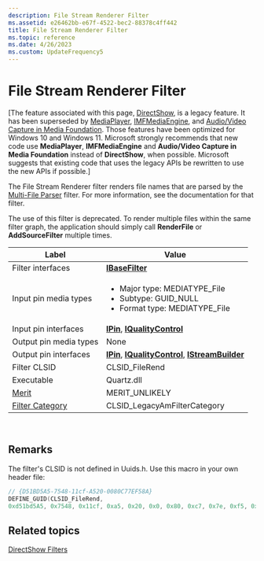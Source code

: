 ```yaml
---
description: File Stream Renderer Filter
ms.assetid: e26462bb-e67f-4522-bec2-88378c4ff442
title: File Stream Renderer Filter
ms.topic: reference
ms.date: 4/26/2023
ms.custom: UpdateFrequency5
---
```


# File Stream Renderer Filter

\[The feature associated with this page, [DirectShow](/windows/win32/directshow/directshow), is a legacy feature. It has been superseded by [MediaPlayer](/uwp/api/Windows.Media.Playback.MediaPlayer), [IMFMediaEngine](/windows/win32/api/mfmediaengine/nn-mfmediaengine-imfmediaengine), and [Audio/Video Capture in Media Foundation](/windows/win32/medfound/audio-video-capture-in-media-foundation). Those features have been optimized for Windows 10 and Windows 11. Microsoft strongly recommends that new code use **MediaPlayer**, **IMFMediaEngine** and **Audio/Video Capture in Media Foundation** instead of **DirectShow**, when possible. Microsoft suggests that existing code that uses the legacy APIs be rewritten to use the new APIs if possible.\]

The File Stream Renderer filter renders file names that are parsed by the [Multi-File Parser](multi-file-parser-filter.md) filter. For more information, see the documentation for that filter.

The use of this filter is deprecated. To render multiple files within the same filter graph, the application should simply call **RenderFile** or **AddSourceFilter** multiple times.




| Label | Value |
|--------|-------|
| Filter interfaces | <a href="/windows/desktop/api/Strmif/nn-strmif-ibasefilter"><strong>IBaseFilter</strong></a> | 
| Input pin media types | <ul><li>Major type: MEDIATYPE_File</li><li>Subtype: GUID_NULL</li><li>Format type: MEDIATYPE_File</li></ul> | 
| Input pin interfaces | <a href="/windows/desktop/api/Strmif/nn-strmif-ipin"><strong>IPin</strong></a>, <a href="/windows/desktop/api/Strmif/nn-strmif-iqualitycontrol"><strong>IQualityControl</strong></a> | 
| Output pin media types | None | 
| Output pin interfaces | <a href="/windows/desktop/api/Strmif/nn-strmif-ipin"><strong>IPin</strong></a>, <a href="/windows/desktop/api/Strmif/nn-strmif-iqualitycontrol"><strong>IQualityControl</strong></a>, <a href="/windows/desktop/api/Strmif/nn-strmif-istreambuilder"><strong>IStreamBuilder</strong></a> | 
| Filter CLSID | CLSID_FileRend | 
| Executable | Quartz.dll | 
| <a href="merit.md">Merit</a> | MERIT_UNLIKELY | 
| <a href="filter-categories.md">Filter Category</a> | CLSID_LegacyAmFilterCategory | 




 

## Remarks

The filter's CLSID is not defined in Uuids.h. Use this macro in your own header file:


```C++
// {D51BD5A5-7548-11cf-A520-0080C77EF58A}
DEFINE_GUID(CLSID_FileRend,
0xd51bd5A5, 0x7548, 0x11cf, 0xa5, 0x20, 0x0, 0x80, 0xc7, 0x7e, 0xf5, 0x8a);
```



## Related topics

<dl> <dt>

[DirectShow Filters](directshow-filters.md)
</dt> </dl>

 

 



